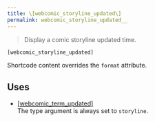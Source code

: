 ```yaml
---
title: \[webcomic_storyline_updated\]
permalink: webcomic_storyline_updated__
---
```


> Display a comic storyline updated time.

```php
[webcomic_storyline_updated]
```

Shortcode content overrides the `format` attribute.

## Uses
- [[webcomic_term_updated]](webcomic_term_updated__)  
The type argument is always set to `storyline`.
